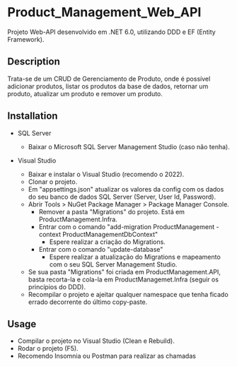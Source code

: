 # Product_Management_Web_API

Projeto Web-API desenvolvido em .NET 6.0, utilizando DDD e EF (Entity Framework).

## Description
Trata-se de um CRUD de Gerenciamento de Produto, onde é possível adicionar produtos, listar os produtos da base de dados, retornar um produto, atualizar um produto e remover um produto.

## Installation
- SQL Server
    - Baixar o Microsoft SQL Server Management Studio (caso não tenha).

- Visual Studio
    - Baixar e instalar o Visual Studio (recomendo o 2022).
    - Clonar o projeto.
    - Em "appsettings.json" atualizar os valores da config com os dados do seu banco de dados SQL Server (Server, User Id, Password).
    - Abrir Tools > NuGet Package Manager > Package Manager Console.
        - Remover a pasta "Migrations" do projeto. Está em ProductManagement.Infra.
	    - Entrar com o comando "add-migration ProductManagement -context ProductManagementDbContext"
	        - Espere realizar a criação do Migrations.
	    - Entrar com o comando "update-database"
	        - Espere realizar a atualização do Migrations e mapeamento com o seu SQL Server Management Studio.
    - Se sua pasta "Migrations" foi criada em ProductManagement.API, basta recorta-la e cola-la em ProductManagemet.Infra (seguir os princípios do DDD).
    - Recompilar o projeto e ajeitar qualquer namespace que tenha ficado errado decorrente do último copy-paste.

## Usage
- Compilar o projeto no Visual Studio (Clean e Rebuild).
- Rodar o projeto (F5).
- Recomendo Insomnia ou Postman para realizar as chamadas

